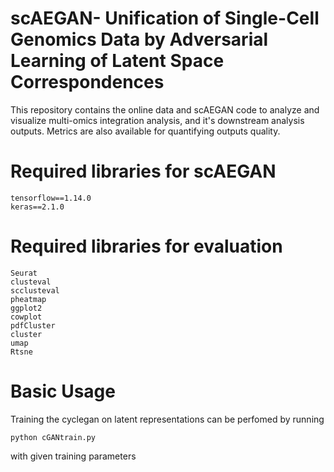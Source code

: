 # scAEGAN- Unification of Single-Cell Genomics Data by Adversarial Learning of Latent Space Correspondences 
This repository contains the online data and scAEGAN code to analyze and visualize multi-omics integration analysis, and it's downstream analysis outputs. Metrics are also available for quantifying outputs quality.

# Required libraries for scAEGAN
```
tensorflow==1.14.0
keras==2.1.0

```
# Required libraries for evaluation
```
Seurat
clusteval
scclusteval
pheatmap
ggplot2
cowplot
pdfCluster
cluster
umap
Rtsne

```
# Basic Usage
Training the cyclegan on latent representations can be perfomed by running

```
python cGANtrain.py
```

with given training parameters

